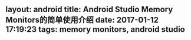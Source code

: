 layout: android
title: Android Studio Memory Monitors的简单使用介绍
date: 2017-01-12 17:19:23
tags: memory monitors, android studio
---
